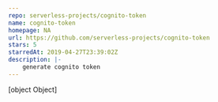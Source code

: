 ```yaml
---
repo: serverless-projects/cognito-token
name: cognito-token
homepage: NA
url: https://github.com/serverless-projects/cognito-token
stars: 5
starredAt: 2019-04-27T23:39:02Z
description: |-
    generate cognito token 
---
```


[object Object]
